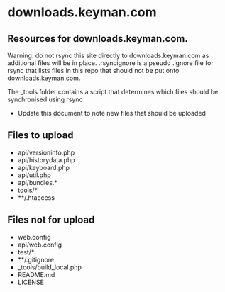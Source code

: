 # downloads.keyman.com

## Resources for downloads.keyman.com.

Warning: do not rsync this site directly to downloads.keyman.com
as additional files will be in place. .rsyncignore is a pseudo
.ignore file for rsync that lists files in this repo that should
not be put onto downloads.keyman.com.

The _tools folder contains a script that determines which files should
be synchronised using rsync

* Update this document to note new files that should be uploaded

## Files to upload

* api/versioninfo.php
* api/historydata.php
* api/keyboard.php
* api/util.php
* api/bundles.*
* tools/*
* **/.htaccess

## Files not for upload

* web.config
* api/web.config
* test/*
* **/.gitignore
* _tools/build_local.php
* README.md
* LICENSE